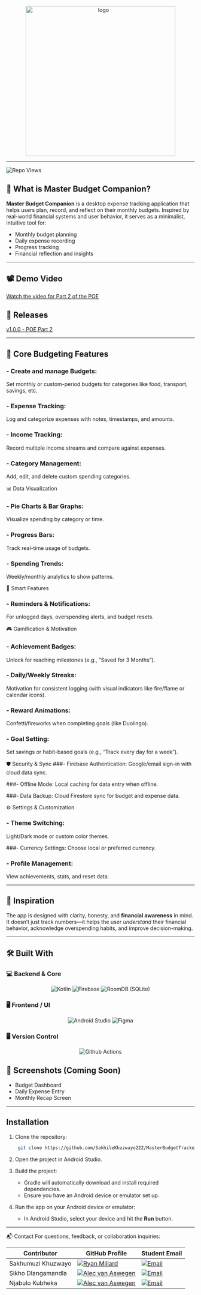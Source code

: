 <div align="center">
<p align="center">
  <img src="https://github.com/user-attachments/assets/" alt="logo" width="400" />
</p>
</div>

---

![Repo Views](https://komarev.com/ghpvc/?username=SakhileKhuzwayo222&label=Repo+Views&color=blue)

## 🧾 What is Master Budget Companion?

**Master Budget Companion** is a desktop expense tracking application that helps users plan, record, and reflect on their monthly budgets. Inspired by real-world financial systems and user behavior, it serves as a minimalist, intuitive tool for:

- Monthly budget planning
- Daily expense recording
- Progress tracking
- Financial reflection and insights

---


## 📽 Demo Video
[Watch the video for Part 2 of the POE](https://youtu.be/d2s0mmedYs0)

## 🤖 Releases
[v1.0.0 - POE Part 2](https://github.com/Ryan-Millard/Budgie-Budget-Tracker/releases/tag/v1.0.0-POE_Part_2)

---

## 💼 Core Budgeting Features

### - Create and manage Budgets: 
Set monthly or custom-period budgets for categories like food, transport, savings, etc.

### - Expense Tracking: 
Log and categorize expenses with notes, timestamps, and amounts.

### - Income Tracking: 
Record multiple income streams and compare against expenses.

### - Category Management: 
Add, edit, and delete custom spending categories.

📊 Data Visualization
### - Pie Charts & Bar Graphs: 
Visualize spending by category or time.

### - Progress Bars: 
Track real-time usage of budgets.

### - Spending Trends: 
Weekly/monthly analytics to show patterns.

🔄 Smart Features

### - Reminders & Notifications: 
For unlogged days, overspending alerts, and budget resets.

🎮 Gamification & Motivation
### - Achievement Badges: 
Unlock for reaching milestones (e.g., “Saved for 3 Months”).

### - Daily/Weekly Streaks: 
Motivation for consistent logging (with visual indicators like fire/flame or calendar icons).

### - Reward Animations: 
Confetti/fireworks when completing goals (like Duolingo).

### - Goal Setting: 
Set savings or habit-based goals (e.g., “Track every day for a week”).

🛡️ Security & Sync
###- Firebase Authentication: 
Google/email sign-in with cloud data sync.

###- Offline Mode: 
Local caching for data entry when offline.

###- Data Backup: 
Cloud Firestore sync for budget and expense data.

⚙️ Settings & Customization
### - Theme Switching: 
Light/Dark mode or custom color themes.

###- Currency Settings: 
Choose local or preferred currency.

### - Profile Management: 
View achievements, stats, and reset data.

---

## 🧠 Inspiration

The app is designed with clarity, honesty, and **financial awareness** in mind. It doesn’t just track numbers—it helps the user *understand* their financial behavior, acknowledge overspending habits, and improve decision-making.

---

## 🛠️ Built With

### 💻 Backend & Core

<div align="center"> 
  <img src="https://skillicons.dev/icons?i=kotlin" alt="Kotlin" />
  <img src="https://skillicons.dev/icons?i=firebase" alt="Firebase" />
  <img src="https://skillicons.dev/icons?i=sqlite" alt="RoomDB (SQLite)" />
</div>

### 🖥️ Frontend / UI

<div align="center"> 
  <img src="https://skillicons.dev/icons?i=androidstudio" alt="Android Studio" />
 
  <img src="https://skillicons.dev/icons?i=figma" alt="Figma" />
</div>

### 🖥️ Version Control
<div align="center"> 
 <img src="https://skillicons.dev/icons?i=githubactions" alt="Github Actions" />
 </div>
 
## 📸 Screenshots (Coming Soon)

- Budget Dashboard
- Daily Expense Entry
- Monthly Recap Screen

---

## Installation

1. Clone the repository:

    ```bash
     git clone https://github.com/SakhileKhuzwayo222/MasterBudgetTracker.git
    ```

2. Open the project in Android Studio.

3. Build the project:

    - Gradle will automatically download and install required dependencies.
    - Ensure you have an Android device or emulator set up.

4. Run the app on your Android device or emulator:

    - In Android Studio, select your device and hit the **Run** button.

---


📬 Contact
For questions, feedback, or collaboration inquiries:

| Contributor | GitHub Profile | Student Email |
|------------|------------|------------|
| Sakhumuzi Khuzwayo| [![Ryan Millard](https://img.shields.io/badge/GitHub-Profile-informational?logo=github&style=for-the-badge)](https://github.com/Ryan-Millard) | <a href="mailto:st10383326@imconnect.edu.za"><img src="https://img.shields.io/badge/Email-D14836?style=for-the-badge&logo=gmail&logoColor=white" alt="Email"/></a> |
| Sikho Dlangamandla | [![Alec van Aswegen](https://img.shields.io/badge/GitHub-Profile-informational?logo=github&style=for-the-badge)](https://github.com/AlecvanAswegen) | <a href="mailto:st10108565@imconnect.edu.za"><img src="https://img.shields.io/badge/Email-D14836?style=for-the-badge&logo=gmail&logoColor=white" alt="Email"/></a> |
| Njabulo Kubheka| [![Alec van Aswegen](https://img.shields.io/badge/GitHub-Profile-informational?logo=github&style=for-the-badge)](https://github.com/AlecvanAswegen) | <a href="mailto:st10108565@imconnect.edu.za"><img src="https://img.shields.io/badge/Email-D14836?style=for-the-badge&logo=gmail&logoColor=white" alt="Email"/></a> |
